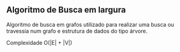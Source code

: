 ## Algoritmo de Busca em largura

Algoritmo de busca em grafos utilizado para realizar uma busca ou travessia num grafo e estrutura de dados do tipo árvore.

Complexidade O(|E| + |V|)